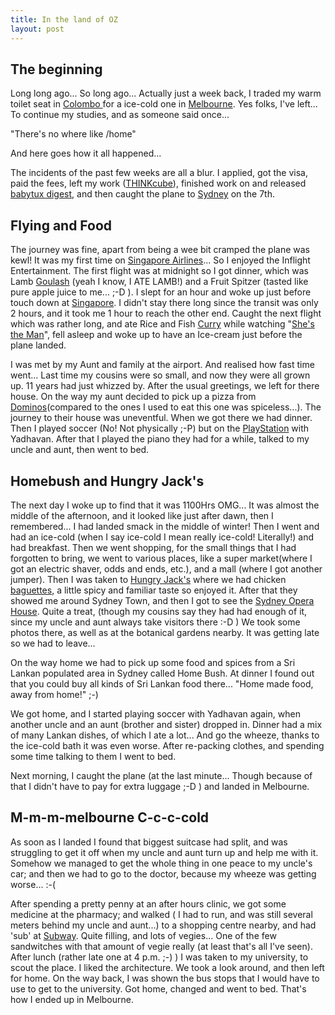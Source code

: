 ```yaml
---
title: In the land of OZ
layout: post
---
```


The beginning
---------------

Long long ago... So long ago... Actually just a week back, I traded my warm toilet seat in <a href="http://en.wikipedia.org/wiki/Colombo">Colombo </a>for a ice-cold one in <a href="http://en.wikipedia.org/wiki/Melbourne">Melbourne</a>. Yes folks, I've left... To continue my studies, and as someone said once...

"There's no where like /home"

And here goes how it all happened...

The incidents of the past few weeks are all a blur. I applied, got the visa, paid the fees,  left my work (<a href="http://www.thinkcube.com/">THINKcube</a>), finished work on and released <a href="http://digest.babytux.org/">babytux digest</a>, and then caught the plane to <a href="http://en.wikipedia.org/wiki/Sydney">Sydney</a> on the 7th.

Flying and Food
-----------------

The journey was fine, apart from being a wee bit cramped the plane was kewl! It was my first time on <a href="http://www.singaporeair.com/">Singapore Airlines</a>... So I enjoyed the Inflight Entertainment. The first flight was at midnight so I got dinner, which was Lamb <a href="http://en.wikipedia.org/wiki/Goulash">Goulash</a> (yeah I know, I ATE LAMB!) and a Fruit Spitzer (tasted like pure apple juice to me... ;-D ). I slept for an hour and woke up just before touch down at <a href="http://en.wikipedia.org/wiki/Singapore">Singapore</a>. I didn't stay there long since the transit was only 2 hours, and it took me 1 hour to reach the other end. Caught the next flight which was rather long, and ate Rice and Fish <a href="http://en.wikipedia.org/wiki/Curry">Curry</a> while watching "<a href="http://en.wikipedia.org/wiki/She%27s_the_Man">She's the Man</a>", fell asleep and woke up to have an Ice-cream just before the plane landed.

I was met by my Aunt and family at the airport. And realised how fast time went... Last time my cousins were so small, and now they were all grown up. 11 years had just whizzed by. After the usual greetings, we left for there house. On the way my aunt decided to pick up a pizza from <a href="http://www.dominos.com/">Dominos</a>(compared to the ones I used to eat this one was spiceless...). The journey to their house was uneventful. When we got there we had dinner. Then I played soccer (No! Not physically ;-P) but on the <a href="http://www.playstation.com/">PlayStation</a> with Yadhavan. After that I played the piano they had for a while, talked to my uncle and aunt, then went to bed.

Homebush and Hungry Jack's
----------------------------

The next day I woke up to find that it was 1100Hrs OMG... It was almost the middle of the afternoon, and it looked like just after dawn, then I remembered... I had landed smack in the middle of winter! Then I went and had an ice-cold (when I say ice-cold I mean really ice-cold! Literally!) and had breakfast. Then we went shopping, for the small things that I had forgotten to bring, we went to various places, like a super market(where I got an electric shaver, odds and ends, etc.), and a mall (where I got another jumper). Then I was taken to <a href="http://www.hungryjacks.com.au/">Hungry Jack's</a> where we had chicken <a href="http://en.wikipedia.org/wiki/Baguette">baguettes</a>, a little spicy and familiar taste so enjoyed it. After that they showed me around Sydney Town, and then I got to see the <a href="http://en.wikipedia.org/wiki/Sydney_Opera_House">Sydney Opera House</a>. Quite a treat, (though my cousins say they had had enough of it, since my uncle and aunt always take visitors there :-D ) We took some photos there, as well as at the botanical gardens nearby. It was getting late so we had to leave...

On the way home we had to pick up some food and spices from a Sri Lankan populated area in Sydney called Home Bush. At dinner I found out that you could buy all kinds of Sri Lankan food there... "Home made food, away from home!" ;-)

We got home, and I started playing soccer with Yadhavan again, when another uncle and an aunt (brother and sister) dropped in. Dinner had a mix of many Lankan dishes, of which I ate a lot... And go the wheeze, thanks to the ice-cold bath it was even worse. After re-packing clothes, and spending some time talking to them I went to bed.

Next morning, I caught the plane (at the last minute... Though because of that I didn't have to pay for extra luggage ;-D ) and landed in Melbourne.

M-m-m-melbourne C-c-c-cold
----------------------------

As soon as I landed I found that biggest suitcase had split, and was struggling to get it off when my uncle and aunt turn up and help me with it. Somehow we managed to get the whole thing in one peace to my uncle's car; and then we had to go to the doctor, because my wheeze was getting worse... :-(

After spending a pretty penny at an after hours clinic, we got some medicine at the pharmacy; and walked ( I had to run, and was still several meters behind my uncle and aunt...) to a shopping centre nearby, and had 'sub' at <a href="http://www.subway.com/">Subway</a>. Quite filling, and lots of vegies... One of the few sandwitches with that amount of vegie really (at least that's all I've seen). After lunch (rather late one at 4 p.m. ;-) ) I was taken to my university, to scout the place. I liked the architecture. We took a look around, and then left for home. On the way back, I was shown the bus stops that I would have to use to get to the university. Got home, changed and went to bed. That's how I ended up in Melbourne.